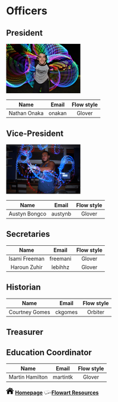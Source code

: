 
# Officers

## President
<img src="nate.jpg" width="200">  

| **Name**     | **Email** |**Flow style**|
|:------------:|:---------:|:------------:|
| Nathan Onaka | onakan    | Glover       |

## Vice-President
<img src="austyn.jpg" width="200">

| **Name**     | **Email** |**Flow style**|
|:------------:|:---------:|:------------:|
| Austyn Bongco | austynb    | Glover     |

## Secretaries 

| **Name**     | **Email** |**Flow style**|
|:------------:|:---------:|:------------:|
| Isami Freeman | freemani   | Glover     |
| Haroun Zuhir  | lebihhz    | Glover     |


## Historian

| **Name**     | **Email** |**Flow style**|
|:------------:|:---------:|:------------:|
| Courtney Gomes| ckgomes    | Orbiter    |

## Treasurer

## Education Coordinator

| **Name**     | **Email** |**Flow style**|
|:------------:|:---------:|:------------:|
| Martin Hamilton | martintk  | Glover    |


<img src="home.png" width="20"> **[Homepage](index.md)**  <img src="book.png" width="20">**[Flowart Resources](flowresources.md)**
